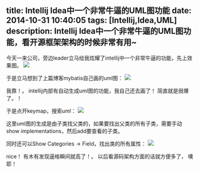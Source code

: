 title: Intellij Idea中一个非常牛逼的UML图功能
date: 2014-10-31 10:40:05
tags: [Intellij,Idea,UML]
description: Intellij Idea中一个非常牛逼的UML图功能，看开源框架架构的时候非常有用~
---



今天一来公司，旁边leader立马给我炫耀了intellij中一个非常牛逼的功能，先上效果图。
![](http://format-blog-image.qiniudn.com/intellij_idea_uml2.jpg)

于是立马想到了上篇博客mybatis自己画的uml图：
![](http://format-blog-image.qiniudn.com/intellij_idea_uml1.jpg)

我靠！。 intellij内部有自动生成uml图的功能，我自己还去画了！  简直就是弱爆了。！

于是点开keymap，搜索uml：
![](http://format-blog-image.qiniudn.com/intellij_idea_uml4.jpg)

这里uml图的生成是由子类找父类的，如果要找出父类的所有子类，需要手动show implementations，然后add要查看的子类。

同时还可以Show Categories -> Field，找出类的所有属性：
![](http://format-blog-image.qiniudn.com/intellij_idea_uml3.jpg)


nice！ 有木有发现逼格瞬间就高了！。
以后看源码架构方面的话就方便多了， 噢耶！